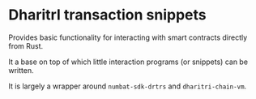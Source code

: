 # DharitrI transaction snippets

Provides basic functionality for interacting with smart contracts directly from Rust.

It a base on top of which little interaction programs (or snippets) can be written.

It is largely a wrapper around `numbat-sdk-drtrs` and `dharitri-chain-vm`.
